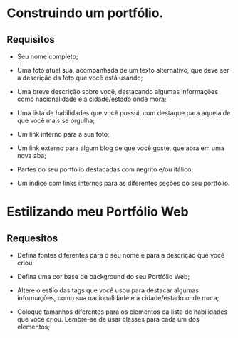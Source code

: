 # Construindo um portfólio.

## Requisitos

* Seu nome completo;

* Uma foto atual sua, acompanhada de um texto alternativo, que deve ser a descrição da foto que você está usando;

* Uma breve descrição sobre você, destacando algumas informações como nacionalidade e a cidade/estado onde mora;

* Uma lista de habilidades que você possui, com destaque para aquela de que você mais se orgulha;

* Um link interno para a sua foto;

* Um link externo para algum blog de que você goste, que abra em uma nova aba;

* Partes do seu portfólio destacadas com negrito e/ou itálico;

* Um índice com links internos para as diferentes seções do seu portfólio.

# Estilizando meu Portfólio Web

## Requesitos

* Defina fontes diferentes para o seu nome e para a descrição que você criou;

* Defina uma cor base de background do seu Portfólio Web;

* Altere o estilo das tags que você usou para destacar algumas informações, como sua nacionalidade e a cidade/estado onde mora;

* Coloque tamanhos diferentes para os elementos da lista de habilidades que você criou. Lembre-se de usar classes para cada um dos elementos;
